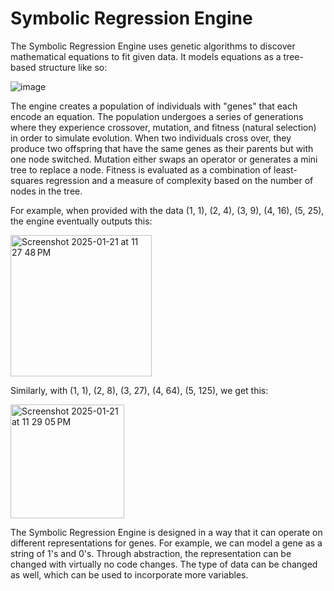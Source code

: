 # Symbolic Regression Engine

The Symbolic Regression Engine uses genetic algorithms to discover mathematical equations to fit given data. It models equations as a tree-based structure like so:

![image](https://github.com/user-attachments/assets/bf884d2d-55bc-402c-b105-48e2fbfa7cc7)

The engine creates a population of individuals with "genes" that each encode an equation. The population undergoes a series of generations where they experience crossover, mutation, and fitness (natural selection) in order to simulate evolution. When two individuals cross over, they produce two offspring that have the same genes as their parents but with one node switched. Mutation either swaps an operator or generates a mini tree to replace a node. Fitness is evaluated as a combination of least-squares regression and a measure of complexity based on the number of nodes in the tree.

For example, when provided with the data (1, 1), (2, 4), (3, 9), (4, 16), (5, 25), the engine eventually outputs this:

<img width="226" alt="Screenshot 2025-01-21 at 11 27 48 PM" src="https://github.com/user-attachments/assets/83a3cd5f-37d3-4869-a3a5-9cd8a5477260" />

Similarly, with (1, 1), (2, 8), (3, 27), (4, 64), (5, 125), we get this:

<img width="182" alt="Screenshot 2025-01-21 at 11 29 05 PM" src="https://github.com/user-attachments/assets/7c3b87f5-8083-4ccf-bf33-d3e6a32ec6e3" />

The Symbolic Regression Engine is designed in a way that it can operate on different representations for genes. For example, we can model a gene as a string of 1's and 0's. Through abstraction, the representation can be changed with virtually no code changes. The type of data can be changed as well, which can be used to incorporate more variables.
